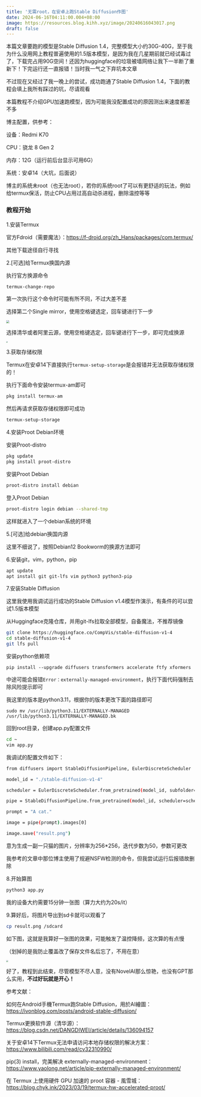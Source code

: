 ```yaml
---
title: '无需root，在安卓上跑Stable Diffusion作图'
date: 2024-06-16T04:11:00.004+08:00
image: https://resources.blog.kihh.xyz/image/20240616043017.png
draft: false
---
```


本篇文章要跑的模型是Stable Diffusion 1.4，完整模型大小约30G-40G，至于我为什么没用网上教程普遍使用的1.5版本模型，是因为我在几星期前就已经试毒过了，下载完占用90G空间！还因为huggingface的垃圾被墙网络让我下一半断了重新下！下完运行还一直报错！当时我一气之下弃坑本文章

不过现在又经过了我一晚上的尝试，成功跑通了Stable Diffusion 1.4，下面的教程会填上我所有踩过的坑，尽请观看

本篇教程不介绍GPU加速跑模型，因为可能我没配置成功的原因测出来速度都差不多



博主配置，供参考：

设备：Redmi K70

CPU：骁龙 8 Gen 2

内存：12G（运行前后台显示可用6G）

系统：安卓14（大坑，后面说）

博主的系统未root（也无法root），若你的系统root了可以有更舒适的玩法，例如给termux保活，防止CPU占用过高自动杀进程，删除温控等等



### 教程开始

1.安装Termux

官方Fdroid（需要魔法）：https://f-droid.org/zh_Hans/packages/com.termux/

其他下载途径自行寻找



2.[可选]给Termux换国内源

执行官方换源命令

```bash
termux-change-repo
```

第一次执行这个命令时可能有所不同，不过大差不差

选择第二个Single mirror，使用空格键选定，回车键进行下一步

<img src="https://resources.blog.kihh.xyz/image/20240616031845.png" style="zoom: 50%;" />

选择清华或者阿里云源，使用空格键选定，回车键进行下一步，即可完成换源

<img src="https://resources.blog.kihh.xyz/image/20240616031654.png" style="zoom: 25%;" />



3.获取存储权限

Termux在安卓14下直接执行`termux-setup-storage`是会报错并无法获取存储权限的！

执行下面命令安装termux-am即可

```bash
pkg install termux-am
```

然后再请求获取存储权限即可成功

```bash
termux-setup-storage
```



4.安装Proot Debian环境

安装Proot-distro

```bash
pkg update
pkg install proot-distro
```

安装Proot Debian

```bash
proot-distro install debian
```

登入Proot Debian

```bash
proot-distro login debian --shared-tmp
```

这样就进入了一个debian系统的环境



5.[可选]给debian换国内源

这里不细说了，按照Debian12 Bookworm的换源方法即可



6.安装git，vim，python，pip

```bash
apt update
apt install git git-lfs vim python3 python3-pip
```



7.安装Stable Diffusion

这里我使用我调试运行成功的Stable Diffusion v1.4模型作演示，有条件的可以尝试1.5版本模型

从Huggingface克隆仓库，并用git-lfs拉取全部模型，自备魔法，不推荐镜像

```bash
git clone https://huggingface.co/CompVis/stable-diffusion-v1-4
cd stable-diffusion-v1-4
git lfs pull
```

安装python依赖项

```
pip install --upgrade diffusers transformers accelerate ftfy xformers
```

中途可能会报错`Error：externally-managed-environment`，执行下面代码强制去除风险提示即可

我这里的版本是python3.11，根据你的版本更改下面的路径即可

```
sudo mv /usr/lib/python3.11/EXTERNALLY-MANAGED /usr/lib/python3.11/EXTERNALLY-MANAGED.bk
```

回到root目录，创建app.py配置文件

```bash
cd ~
vim app.py
```

我调试的配置文件如下：

```bash
from diffusers import StableDiffusionPipeline, EulerDiscreteScheduler

model_id = "./stable-diffusion-v1-4"

scheduler = EulerDiscreteScheduler.from_pretrained(model_id, subfolder="scheduler")

pipe = StableDiffusionPipeline.from_pretrained(model_id, scheduler=scheduler, low_cpu_mem_usage=True, height=256, width=256, num_inference_steps=50)

prompt = "A cat."

image = pipe(prompt).images[0]

image.save("result.png")

```

意为生成一副一只猫的图片，分辨率为256*256，迭代步数为50，参数可更改

我参考的文章中那位博主使用了规避NSFW检测的命令，但我尝试运行后报错故删除



8.开始算图

```bash
python3 app.py
```

我的设备大约需要15分钟一张图（算力大约为20s/it）



9.算好后，将图片导出到sd卡就可以观看了

```bash
cp result.png /sdcard
```



如下图，这就是我算好一张图的效果，可能触发了温控降频，这次算的有点慢

（划掉的是我防止覆盖改了保存文件名后忘了，不用在意）

<img src="https://resources.blog.kihh.xyz/image/20240616035050.png" style="zoom: 33%;" />



好了，教程到此结束，尽管模型不尽人意，没有NovelAI那么惊艳，也没有GPT那么实用，**不过好玩就是开心！**



参考文献：

如何在Android手機Termux跑Stable Diffusion，用於AI繪圖：https://ivonblog.com/posts/android-stable-diffusion/

Termux更换软件源（清华源）：https://blog.csdn.net/DANGDIWEI/article/details/136094157

关于安卓14下Termux无法申请访问本地存储权限的解决方案：https://www.bilibili.com/read/cv32310990/

pip(3) install，完美解决 externally-managed-environment：https://www.yaolong.net/article/pip-externally-managed-environment/

在 Termux 上使用硬件 GPU 加速的 proot 容器 - 風雪城：https://blog.chyk.ink/2023/03/19/termux-hw-accelerated-proot/
